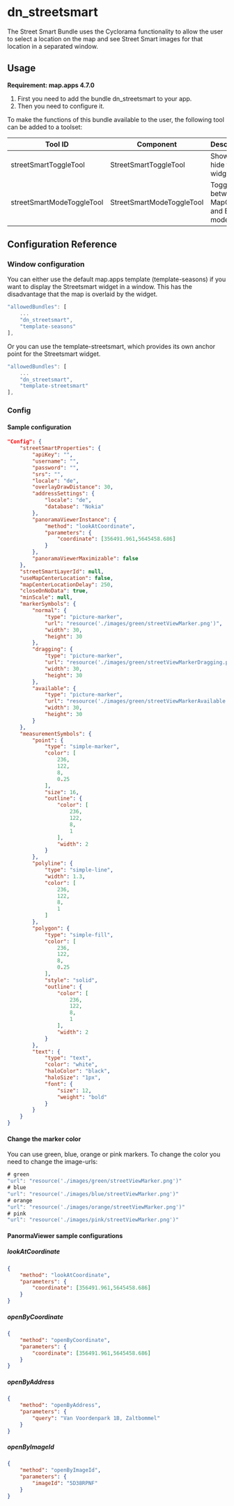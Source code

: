 # dn_streetsmart
The Street Smart Bundle uses the Cyclorama functionality to allow the user to select a location on the map and see Street Smart images for that location in a separated window.

## Usage
**Requirement: map.apps 4.7.0**

1. First you need to add the bundle dn_streetsmart to your app.
2. Then you need to configure it.

To make the functions of this bundle available to the user, the following tool can be added to a toolset:

| Tool ID                   | Component                 | Description                             |
|---------------------------|---------------------------|-----------------------------------------|
| streetSmartToggleTool     | StreetSmartToggleTool     | Show or hide the widget.                |
| streetSmartModeToggleTool | StreetSmartModeToggleTool | Toggle between MapCenter and Edit mode. |

## Configuration Reference

### Window configuration

You can either use the default map.apps template (template-seasons) if you want to display the Streetsmart widget in a window. This has the disadvantage that the map is overlaid by the widget.

```javascript
"allowedBundles": [
    ...
    "dn_streetsmart",
    "template-seasons"
],
```

Or you can use the template-streetsmart, which provides its own anchor point for the Streetsmart widget.

```javascript
"allowedBundles": [
    ...
    "dn_streetsmart",
    "template-streetsmart"
],
```

### Config

#### Sample configuration
```json
"Config": {
    "streetSmartProperties": {
        "apiKey": "",
        "username": "",
        "password": "",
        "srs": "",
        "locale": "de",
        "overlayDrawDistance": 30,
        "addressSettings": {
            "locale": "de",
            "database": "Nokia"
        },
        "panoramaViewerInstance": {
            "method": "lookAtCoordinate",
            "parameters": {
                "coordinate": [356491.961,5645458.686]
            }
        },
        "panoramaViewerMaximizable": false
    },
    "streetSmartLayerId": null,
    "useMapCenterLocation": false,
    "mapCenterLocationDelay": 250,
    "closeOnNoData": true,
    "minScale": null,
    "markerSymbols": {
        "normal": {
            "type": "picture-marker",
            "url": "resource('./images/green/streetViewMarker.png')",
            "width": 30,
            "height": 30
        },
        "dragging": {
            "type": "picture-marker",
            "url": "resource('./images/green/streetViewMarkerDragging.png')",
            "width": 30,
            "height": 30
        },
        "available": {
            "type": "picture-marker",
            "url": "resource('./images/green/streetViewMarkerAvailable.png')",
            "width": 30,
            "height": 30
        }
    },
    "measurementSymbols": {
        "point": {
            "type": "simple-marker",
            "color": [
                236,
                122,
                8,
                0.25
            ],
            "size": 16,
            "outline": {
                "color": [
                    236,
                    122,
                    8,
                    1
                ],
                "width": 2
            }
        },
        "polyline": {
            "type": "simple-line",
            "width": 1.3,
            "color": [
                236,
                122,
                8,
                1
            ]
        },
        "polygon": {
            "type": "simple-fill",
            "color": [
                236,
                122,
                8,
                0.25
            ],
            "style": "solid",
            "outline": {
                "color": [
                    236,
                    122,
                    8,
                    1
                ],
                "width": 2
            }
        },
        "text": {
            "type": "text",
            "color": "white",
            "haloColor": "black",
            "haloSize": "1px",
            "font": {
                "size": 12,
                "weight": "bold"
            }
        }
    }
}
```

#### Change the marker color

You can use green, blue, orange or pink markers. To change the color you need to change the image-urls:

```javascript
# green
"url": "resource('./images/green/streetViewMarker.png')"
# blue
"url": "resource('./images/blue/streetViewMarker.png')"
# orange
"url": "resource('./images/orange/streetViewMarker.png')"
# pink
"url": "resource('./images/pink/streetViewMarker.png')"
```

#### PanormaViewer sample configurations

##### lookAtCoordinate
```json
{
    "method": "lookAtCoordinate",
    "parameters": {
        "coordinate": [356491.961,5645458.686]
    }
}
```

##### openByCoordinate
```json
{
    "method": "openByCoordinate",
    "parameters": {
        "coordinate": [356491.961,5645458.686]
    }
}
```

##### openByAddress
```json
{
    "method": "openByAddress",
    "parameters": {
        "query": "Van Voordenpark 1B, Zaltbommel"
    }
}
```

##### openByImageId
```json
{
    "method": "openByImageId",
    "parameters": {
        "imageId": "5D38RPNF"
    }
}
```
